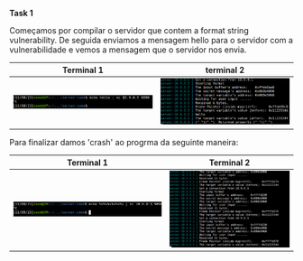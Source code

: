 **Task 1**

Começamos por compilar o servidor que contem a format string vulnerability. De seguida enviamos a mensagem hello para o servidor com a vulnerabilidade e vemos a mensagem que o servidor nos envia.

| Terminal 1  | terminal 2 |
| ------ | ------ |
|    ![Alt text](task1lab7.png)    | ![Alt text](lab7(1).png)


Para finalizar damos 'crash' ao progrma da seguinte maneira:


| Terminal 1  | Terminal 2 |
| ------ | ------ |
|   ![Alt text](task1(2)lab7.png)     |    ![Alt text](lab7(2).png)    |

